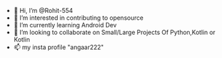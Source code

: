 - 👋 Hi, I’m @Rohit-554
- 👀 I’m interested in contributing to opensource
- 🌱 I’m currently learning Android Dev
- 💞️ I’m looking to collaborate on Small/Large Projects Of Python,Kotlin or Kotlin 
- 📫 my insta profile "angaar222"

<!---
Rohit-554/Rohit-554 is a ✨ special ✨ repository because its `README.md` (this file) appears on your GitHub profile.
You can click the Preview link to take a look at your changes.
--->
